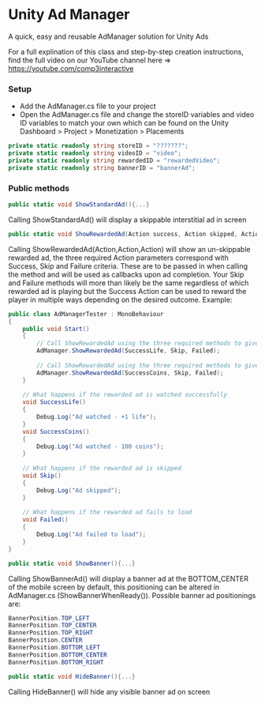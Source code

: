 # Unity Ad Manager
A quick, easy and reusable AdManager solution for Unity Ads

For a full explination of this class and step-by-step creation instructions, find the full video on our YouTube channel here => https://youtube.com/comp3interactive

### Setup
- Add the AdManager.cs file to your project
- Open the AdManager.cs file and change the storeID variables and video ID variables to match your own which can be found on the Unity Dashboard > Project > Monetization > Placements
```csharp
private static readonly string storeID = "???????";
private static readonly string videoID = "video";
private static readonly string rewardedID = "rewardedVideo";
private static readonly string bannerID = "bannerAd";
```

### Public methods
```csharp
public static void ShowStandardAd(){...}
```
Calling ShowStandardAd() will display a skippable interstitial ad in screen

```csharp
public static void ShowRewardedAd(Action success, Action skipped, Action failed){...}
```
Calling ShowRewardedAd(Action,Action,Action) will show an un-skippable rewarded ad, the three required Action parameters correspond with Success, Skip and Failure criteria. These are to be passed in when calling the method and will be used as callbacks upon ad completion. Your Skip and Failure methods will more than likely be the same regardless of which rewarded ad is playing but the Success Action can be used to reward the player in multiple ways depending on the desired outcome. Example: 

```csharp
public class AdManagerTester : MonoBehaviour
{
    public void Start()
    {
        // Call ShowRewardedAd using the three required methods to give an extra life
        AdManager.ShowRewardedAd(SuccessLife, Skip, Failed); 
        
        // Call ShowRewardedAd using the three required methods to give extra coins
        AdManager.ShowRewardedAd(SuccessCoins, Skip, Failed); 
    }
    
    // What happens if the rewarded ad is watched successfully
    void SuccessLife()
    {
        Debug.Log("Ad watched - +1 life");
    }
    void SuccessCoins()
    {
        Debug.Log("Ad watched - 100 coins");
    }
    
    // What happens if the rewarded ad is skipped
    void Skip()
    {
        Debug.Log("Ad skipped");
    }
    
    // What happens if the rewarded ad fails to load
    void Failed()
    {
        Debug.Log("Ad failed to load");
    }
}
```

```csharp
public static void ShowBanner(){...}
```
Calling ShowBannerAd() will display a banner ad at the BOTTOM_CENTER of the mobile screen by default, this positioning can be altered in AdManager.cs (ShowBannerWhenReady()).
Possible banner ad positionings are:
```csharp
BannerPosition.TOP_LEFT
BannerPosition.TOP_CENTER
BannerPosition.TOP_RIGHT
BannerPosition.CENTER
BannerPosition.BOTTOM_LEFT
BannerPosition.BOTTOM_CENTER
BannerPosition.BOTTOM_RIGHT
```

```csharp
public static void HideBanner(){...}
```
Calling HideBanner() will hide any visible banner ad on screen
